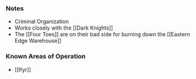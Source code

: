 ### Notes

- Criminal Organization
- Works closely with the [[Dark Knights]]
- The [[Four Toes]] are on their bad side for burning down the [[Eastern Edge Warehouse]]

### Known Areas of Operation

- [[Ifyr]]